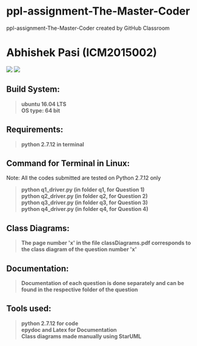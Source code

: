 # ppl-assignment-The-Master-Coder
ppl-assignment-The-Master-Coder created by GitHub Classroom <br />
# Abhishek Pasi  (**ICM2015002**)

<img src="https://img.shields.io/badge/language-Python 2.7.12-brightgreen.svg"/> <img src="https://raw.githubusercontent.com/rhoit/mode-icons/dump/icons/python.png"/>

## Build System:
>**ubuntu 16.04 LTS <br />
>OS type: 64 bit**

## Requirements:
>**python 2.7.12 in terminal**

## Command for Terminal in Linux:
Note: All the codes submitted are tested on Python 2.7.12 only
>**python q1_driver.py      (in folder q1, for Question 1)<br />
>python q2_driver.py      (in folder q2, for Question 2)<br />
>python q3_driver.py      (in folder q3, for Question 3)<br />
>python q4_driver.py      (in folder q4, for Question 4)**

## Class Diagrams:
>**The page number 'x' in the file classDiagrams.pdf corresponds to the class diagram of the question number 'x'**

## Documentation:
>**Documentation of each question is done separately and can be found in the respective folder of the question**

## Tools used:
>**python 2.7.12 for code <br />
>epydoc and Latex for Documentation <br />
>Class diagrams made manually using StarUML**
